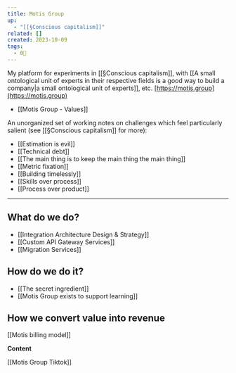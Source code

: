 ```yaml
---
title: Motis Group
up:
  - "[[§Conscious capitalism]]"
related: []
created: 2023-10-09
tags:
  - 0🌲
---
```

My platform for experiments in [[§Conscious capitalism]], with [[A small ontological unit of experts in their respective fields is a good way to build a company|a small ontological unit of experts]], etc. [https://motis.group](https://motis.group)

- [[Motis Group - Values]]

An unorganized set of working notes on challenges which feel particularly salient (see [[§Conscious capitalism]] for more):

- [[Estimation is evil]]
- [[Technical debt]]
- [[The main thing is to keep the main thing the main thing]]
- [[Metric fixation]]
- [[Building timelessly]] 
- [[Skills over process]]
- [[Process over product]]

---

## What do we do?

-  [[Integration Architecture Design & Strategy]]
-  [[Custom API Gateway Services]]
-  [[Migration Services]]

## How do we do it?

- [[The secret ingredient]]
- [[Motis Group exists to support learning]]

## How we convert value into revenue

[[Motis billing model]]

**Content**

[[Motis Group Tiktok]]